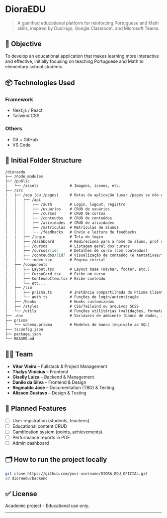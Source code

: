 # DioraEDU

> A gamified educational platform for reinforcing Portuguese and Math skills, inspired by Duolingo, Google Classroom, and Microsoft Teams.

## 🚀 Objective

To develop an educational application that makes learning more interactive and effective, initially focusing on teaching Portuguese and Math to elementary school students.

## 📦 Technologies Used

### Framework
- Next.js / React
- Tailwind CSS

### Others
- Git + GitHub
- VS Code

## 📁 Initial Folder Structure

```markdown
/dioraedu
├── /node_modules
├── /public
│   └── /assets              # Imagens, ícones, etc.
├── /src
│   ├── /app (ou /pages)     # Rotas da aplicação (usar /pages se não usar App Router)
│   │   ├── /api
│   │   │   ├── /auth        # Login, logout, registro
│   │   │   ├── /usuarios    # CRUD de usuários
│   │   │   ├── /cursos      # CRUD de cursos
│   │   │   ├── /conteudos   # CRUD de conteúdos
│   │   │   ├── /atividades  # CRUD de atividades
│   │   │   ├── /matriculas  # Matrículas de alunos
│   │   │   └── /feedbacks   # Envio e leitura de feedbacks
│   │   ├── /login           # Tela de login
│   │   ├── /dashboard       # Redireciona para a home do aluno, prof ou admin
│   │   ├── /cursos          # Listagem geral dos cursos
│   │   ├── /cursos/[id]     # Detalhes de curso (com conteúdos)
│   │   ├── /conteudos/[id]  # Visualização de conteúdo (e tentativas/feedback)
│   │   └── index.tsx        # Página inicial
│   ├── /components
│   │   ├── Layout.tsx       # Layout base (navbar, footer, etc.)
│   │   ├── CursoCard.tsx    # Exibe um curso
│   │   ├── ConteudoItem.tsx # Exibe conteúdo
│   │   └── etc...
│   ├── /lib
│   │   ├── prisma.ts        # Instância compartilhada do Prisma Client
│   │   └── auth.ts          # Funções de login/autenticação
│   ├── /hooks               # Hooks customizados
│   ├── /styles              # CSS/Tailwind ou arquivos SCSS
│   └── /utils               # Funções utilitárias (validações, formatações, etc.)
├── .env                     # Variáveis de ambiente (banco de dados, JWT, etc.)
├── prisma
│   └── schema.prisma        # Modelos do banco (equivale ao SQL)
├── tsconfig.json
├── package.json
└── README.md

```

## 🧑‍💻 Team
- **Vítor Vieira** – Fullstack & Project Management
- **Thalys Vinícius** – Frontend
- **Giselly Luiza** – Backend & Management
- **Danilo da Silva** – Frontend & Design
- **Reginaldo José** – Documentation (TBD) & Testing
- **Alisson Gustavo** – Design & Testing

## 📌 Planned Features
- [ ] User registration (students, teachers)
- [ ] Educational content CRUD
- [ ] Gamification system (points, achievements)
- [ ] Performance reports in PDF
- [ ] Admin dashboard

## 🗂️ How to run the project locally

```bash
git clone https://github.com/your-username/DIORA_EDU_OFICIAL.git
cd dioraedu/backend
```

## ✅ License

Academic project - Educational use only.

---
